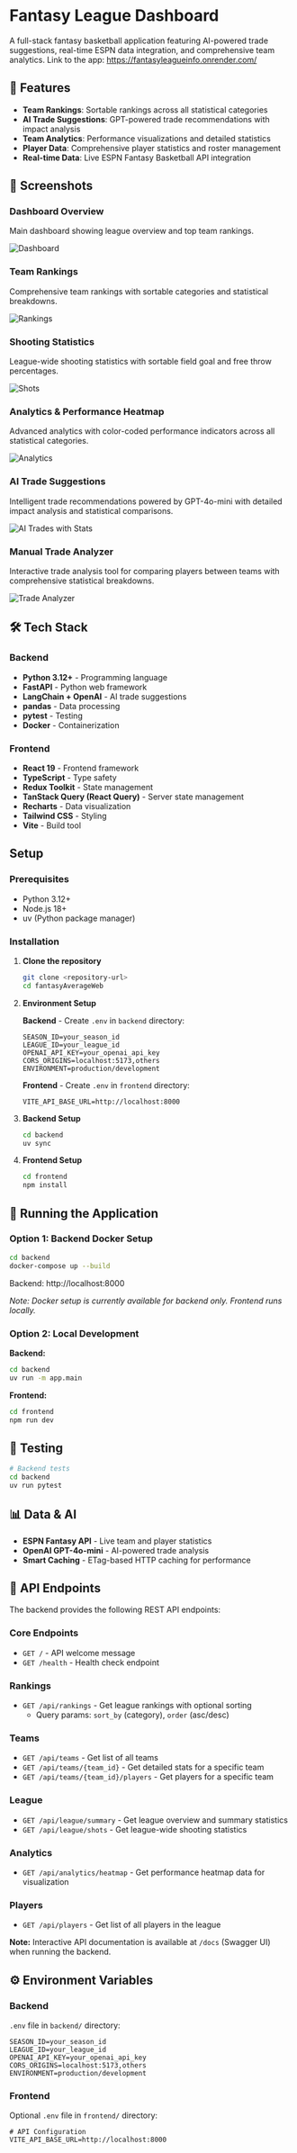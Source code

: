 # Fantasy League Dashboard

A full-stack fantasy basketball application featuring AI-powered trade suggestions, real-time ESPN data integration, and comprehensive team analytics.
Link to the app: https://fantasyleagueinfo.onrender.com/

## 🏀 Features

- **Team Rankings**: Sortable rankings across all statistical categories
- **AI Trade Suggestions**: GPT-powered trade recommendations with impact analysis
- **Team Analytics**: Performance visualizations and detailed statistics
- **Player Data**: Comprehensive player statistics and roster management
- **Real-time Data**: Live ESPN Fantasy Basketball API integration

## 📸 Screenshots

### Dashboard Overview
Main dashboard showing league overview and top team rankings.

![Dashboard](screenshots/dashboard.png)

### Team Rankings
Comprehensive team rankings with sortable categories and statistical breakdowns.

![Rankings](screenshots/rankings.png)

### Shooting Statistics
League-wide shooting statistics with sortable field goal and free throw percentages.

![Shots](screenshots/shots.png)

### Analytics & Performance Heatmap  
Advanced analytics with color-coded performance indicators across all statistical categories.

![Analytics](screenshots/analytics.png)

### AI Trade Suggestions
Intelligent trade recommendations powered by GPT-4o-mini with detailed impact analysis and statistical comparisons.

![AI Trades with Stats](screenshots/ai-trades-with-stats.png)

### Manual Trade Analyzer
Interactive trade analysis tool for comparing players between teams with comprehensive statistical breakdowns.

![Trade Analyzer](screenshots/trade-analyzer.png)

## 🛠 Tech Stack

### Backend
- **Python 3.12+** - Programming language
- **FastAPI** - Python web framework
- **LangChain + OpenAI** - AI trade suggestions
- **pandas** - Data processing
- **pytest** - Testing
- **Docker** - Containerization

### Frontend
- **React 19** - Frontend framework
- **TypeScript** - Type safety
- **Redux Toolkit** - State management
- **TanStack Query (React Query)** - Server state management
- **Recharts** - Data visualization
- **Tailwind CSS** - Styling
- **Vite** - Build tool

## Setup

### Prerequisites
- Python 3.12+
- Node.js 18+
- uv (Python package manager)

### Installation

1. **Clone the repository**
   ```bash
   git clone <repository-url>
   cd fantasyAverageWeb
   ```

2. **Environment Setup**

   **Backend** - Create `.env` in `backend` directory:
   ```env
   SEASON_ID=your_season_id
   LEAGUE_ID=your_league_id
   OPENAI_API_KEY=your_openai_api_key
   CORS_ORIGINS=localhost:5173,others
   ENVIRONMENT=production/development
   ```
   
   **Frontend** - Create `.env` in `frontend` directory:
   ```env
   VITE_API_BASE_URL=http://localhost:8000
   ```

3. **Backend Setup**
   ```bash
   cd backend
   uv sync
   ```

4. **Frontend Setup**
   ```bash
   cd frontend
   npm install
   ```

## 🚀 Running the Application

### Option 1: Backend Docker Setup
```bash
cd backend
docker-compose up --build
```
Backend: http://localhost:8000

*Note: Docker setup is currently available for backend only. Frontend runs locally.*

### Option 2: Local Development

**Backend:**
```bash
cd backend
uv run -m app.main
```

**Frontend:**
```bash
cd frontend
npm run dev
```

## 🧪 Testing

```bash
# Backend tests
cd backend
uv run pytest
```

## 📊 Data & AI

- **ESPN Fantasy API** - Live team and player statistics
- **OpenAI GPT-4o-mini** - AI-powered trade analysis
- **Smart Caching** - ETag-based HTTP caching for performance

## 🔌 API Endpoints

The backend provides the following REST API endpoints:

### Core Endpoints
- `GET /` - API welcome message
- `GET /health` - Health check endpoint

### Rankings
- `GET /api/rankings` - Get league rankings with optional sorting
  - Query params: `sort_by` (category), `order` (asc/desc)

### Teams
- `GET /api/teams` - Get list of all teams
- `GET /api/teams/{team_id}` - Get detailed stats for a specific team
- `GET /api/teams/{team_id}/players` - Get players for a specific team

### League
- `GET /api/league/summary` - Get league overview and summary statistics
- `GET /api/league/shots` - Get league-wide shooting statistics

### Analytics
- `GET /api/analytics/heatmap` - Get performance heatmap data for visualization

### Players
- `GET /api/players` - Get list of all players in the league

**Note:** Interactive API documentation is available at `/docs` (Swagger UI) when running the backend.

## ⚙️ Environment Variables

### Backend
`.env` file in `backend/` directory:

```env
SEASON_ID=your_season_id
LEAGUE_ID=your_league_id
OPENAI_API_KEY=your_openai_api_key
CORS_ORIGINS=localhost:5173,others
ENVIRONMENT=production/development
```

### Frontend
Optional `.env` file in `frontend/` directory:

```env
# API Configuration
VITE_API_BASE_URL=http://localhost:8000
```
